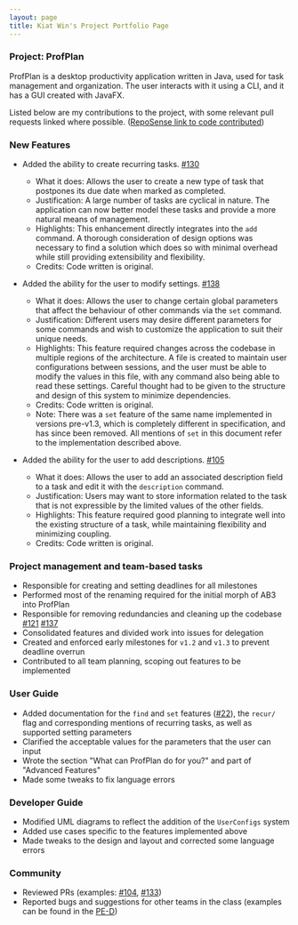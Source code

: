 ```yaml
---
layout: page
title: Kiat Win's Project Portfolio Page
---
```


### Project: ProfPlan

ProfPlan is a desktop productivity application written in Java, used for task management and organization. The user
interacts with it using a CLI, and it has a GUI created with JavaFX.

Listed below are my contributions to the project, with some relevant pull requests linked where possible. ([RepoSense
link to code contributed](https://nus-cs2103-ay2324s1.github.io/tp-dashboard/?search=kiatkat&breakdown=true))

### New Features
* Added the ability to create recurring tasks. [#130](https://github.com/AY2324S1-CS2103T-W15-1/tp/pull/130)
  * What it does: Allows the user to create a new type of task that postpones its due date when marked as completed.
  * Justification: A large number of tasks are cyclical in nature. The application can now better model these tasks
    and provide a more natural means of management.
  * Highlights: This enhancement directly integrates into the `add` command. A thorough consideration of design
    options was necessary to find a solution which does so with minimal overhead while still providing extensibility
    and flexibility.
  * Credits: Code written is original.

* Added the ability for the user to modify settings. [#138](https://github.com/AY2324S1-CS2103T-W15-1/tp/pull/138)
  * What it does: Allows the user to change certain global parameters that affect the behaviour of other commands
    via the `set` command.
  * Justification: Different users may desire different parameters for some commands and wish to customize the
    application to suit their unique needs.
  * Highlights: This feature required changes across the codebase in multiple regions of the architecture. A
    file is created to maintain user configurations between sessions, and the user must be able to modify the
    values in this file, with any command also being able to read these settings. Careful thought had to be given to
    the structure and design of this system to minimize dependencies.
  * Credits: Code written is original.
  * Note: There was a `set` feature of the same name implemented in versions pre-v1.3, which is completely different
    in specification, and has since been removed. All mentions of `set` in this document refer to the implementation
    described above.

* Added the ability for the user to add descriptions. [#105](https://github.com/AY2324S1-CS2103T-W15-1/tp/pull/105)
  * What it does: Allows the user to add an associated description field to a task and edit it with the
    `description` command.
  * Justification: Users may want to store information related to the task that is not expressible by the limited
    values of the other fields.
  * Highlights: This feature required good planning to integrate well into the existing structure of a task, while
    maintaining flexibility and minimizing coupling.
  * Credits: Code written is original.

### Project management and team-based tasks
* Responsible for creating and setting deadlines for all milestones
* Performed most of the renaming required for the initial morph of AB3 into ProfPlan
* Responsible for removing redundancies and cleaning up the codebase [#121](https://github.com/AY2324S1-CS2103T-W15-1/tp/pull/121)
  [#137](https://github.com/AY2324S1-CS2103T-W15-1/tp/pull/137)
* Consolidated features and divided work into issues for delegation
* Created and enforced early milestones for `v1.2` and `v1.3` to prevent deadline overrun
* Contributed to all team planning, scoping out features to be implemented

### User Guide

* Added documentation for the `find` and `set` features ([#22](https://github.com/AY2324S1-CS2103T-W15-1/tp/issues/22)),
  the `recur/` flag and corresponding mentions of recurring tasks, as well as supported setting parameters
* Clarified the acceptable values for the parameters that the user can input
* Wrote the section "What can ProfPlan do for you?" and part of "Advanced Features"
* Made some tweaks to fix language errors

### Developer Guide

* Modified UML diagrams to reflect the addition of the `UserConfigs` system
* Added use cases specific to the features implemented above
* Made tweaks to the design and layout and corrected some language errors

### Community

* Reviewed PRs (examples: [#104](https://github.com/AY2324S1-CS2103T-W15-1/tp/pull/104), [#133](https://github.com/AY2324S1-CS2103T-W15-1/tp/pull/133))
* Reported bugs and suggestions for other teams in the class (examples can be found in the [PE-D](https://github.com/kiatkat/ped/issues))
